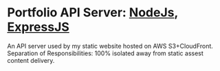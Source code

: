# Portfolio API Server: [NodeJs](https://nodejs.org/en/), [ExpressJS](https://expressjs.com/)

An API server used by my static website hosted on AWS S3+CloudFront.
Separation of Responsibilities: 100% isolated away from static assest content delivery.